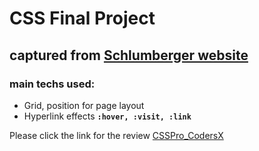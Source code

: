 # CSS Final Project
## captured from [Schlumberger website](https://www.slb.com/)
### main techs used:
- Grid, position for page layout
- Hyperlink effects **`:hover, :visit, :link `**

Please click the link for the review [CSSPro_CodersX](https://procss-codersx.web.app/)